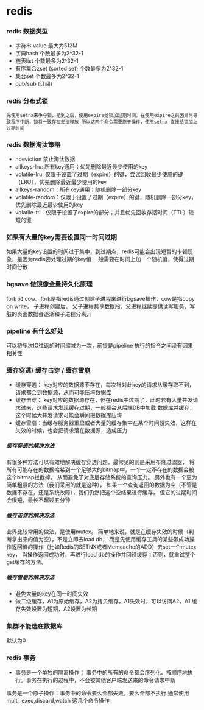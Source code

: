 # redis 


### redis 数据类型
- 字符串 value 最大为512M
- 字典hash 个数最多为2^32-1
- 链表list 个数最多为2^32-1
- 有序集合zset (sorted set)  个数最多为2^32-1
- 集合set 个数最多为2^32-1
- pub/sub (订阅)


### redis 分布式锁
`先使用setnx来争夺锁，抢到之后，使用expire给锁加过期时间。在使用expire之前因异常导致程序中断，锁将一致存在无法释放
所以这两个命令需要原子操作，使用setnx 直接给锁加上过期时间`

 
### redis 数据淘汰策略
- noeviction 禁止淘汰数据
- allkeys-lru: 所有key通用；优先删除最近最少使用的key
- volatile-lru: 仅限于设置了过期（expire）的键，尝试回收最少使用的键（LRU），优先删除最近最少使用的key
- allkeys-random：所有key通用；随机删除一部分key
- volatile-random：仅限于设置了过期（expire）的键，随机删除一部分key，优先删除最近最少使用的key
- volatile-ttl：仅限于设置了expire的部分；并且优先回收存活时间（TTL）较短的键

### 如果有大量的key需要设置同一时间过期

如果大量的key设置的时间过于集中，到过期点，redis可能会出现短暂的卡顿现象，是因为redis要处理过期的key值
一般需要在时间上加一个随机值，使得过期时间分散

### bgsave 做镜像全量持久化原理
 
fork 和 cow。fork是指redis通过创建子进程来进行bgsave操作，cow是指copy on write， 子进程创建后，
父子进程共享数据段，父进程继续提供读写服务，写脏的页面数据会逐渐和子进程分离开

### pipeline 有什么好处

可以将多次IO往返的时间缩减为一次，前提是pipeline 执行的指令之间没有因果相关性


### 缓存穿透/ 缓存击穿 / 缓存雪崩

- 缓存穿透： key对应的数据源不存在，每次针对此key的请求从缓存取不到，请求都会到数据源，从而可能压垮数据库
- 缓存击穿： key对应的数据源存在，但在redis中过期了，此时若有大量并发请求过来，这些请求发现缓存过期，一般都会从后端DB中加载
数据库并缓存，这个时候大并发请求可能会瞬间把数据库压垮
- 缓存雪崩：当缓存服务器重启或者大量的缓存集中在某个时间段失效，这样在失效的时候，也会把请求落在数据源，造成压力

##### 缓存穿透的解决方法
有很多种方法可以有效地解决缓存穿透问题，最常见的则是采用布隆过滤器，
将所有可能存在的数据哈希到一个足够大的bitmap中，一个一定不存在的数据会被 这个bitmap拦截掉，
从而避免了对底层存储系统的查询压力。
另外也有一个更为简单粗暴的方法（我们采用的就是这种），
如果一个查询返回的数据为空（不管是数据不存在，还是系统故障），我们仍然把这个空结果进行缓存，
但它的过期时间会很短，最长不超过五分钟

##### 缓存击穿的解决方法

业界比较常用的做法，是使用mutex。
简单地来说，就是在缓存失效的时候（判断拿出来的值为空），不是立即去load db，
而是先使用缓存工具的某些带成功操作返回值的操作（比如Redis的SETNX或者Memcache的ADD）去set一个mutex key，
当操作返回成功时，再进行load db的操作并回设缓存；否则，就重试整个get缓存的方法。

##### 缓存雪崩的解决方法
- 避免大量的key在同一时间失效
- 做二级缓存，A1为原始缓存，A2为拷贝缓存，A1失效时，可以访问A2，A1 缓存失效设置为短期，A2设置为长期

### 集群不能选在数据库
 默认为0
 
### redis 事务
- 事务是一个单独的隔离操作： 事务中的所有的命令都会序列化、按顺序地执行。事务在执行的过程中，不会被其他客户端发送来的命令请求中断

事务是一个原子操作：事务中的命令要么全部失败，要么全部不执行
通常使用 multi, exec,discard,watch 这几个命令操作
